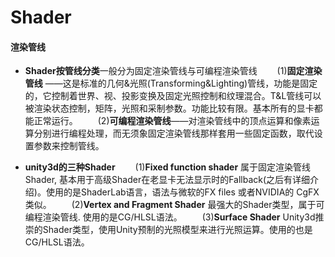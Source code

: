 # Shader

#### 渲染管线
- **Shader按管线分类**一般分为固定渲染管线与可编程渲染管线
　　(1)**固定渲染管线** ——这是标准的几何&光照(Transforming&Lighting)管线，功能是固定的，它控制着世界、视、投影变换及固定光照控制和纹理混合。T&L管线可以被渲染状态控制，矩阵，光照和采制参数。功能比较有限。基本所有的显卡都能正常运行。
　　(2)**可编程渲染管线**——对渲染管线中的顶点运算和像素运算分别进行编程处理，而无须象固定渲染管线那样套用一些固定函数，取代设置参数来控制管线。

- **unity3d的三种Shader**
　　(1)**Fixed function shader** 属于固定渲染管线 Shader, 基本用于高级Shader在老显卡无法显示时的Fallback(之后有详细介绍)。使用的是ShaderLab语言，语法与微软的FX files 或者NVIDIA的 CgFX类似。
　　(2)**Vertex and Fragment Shader** 最强大的Shader类型，属于可编程渲染管线. 使用的是CG/HLSL语法。
　　(3)**Surface Shader** Unity3d推崇的Shader类型，使用Unity预制的光照模型来进行光照运算。使用的也是CG/HLSL语法。
